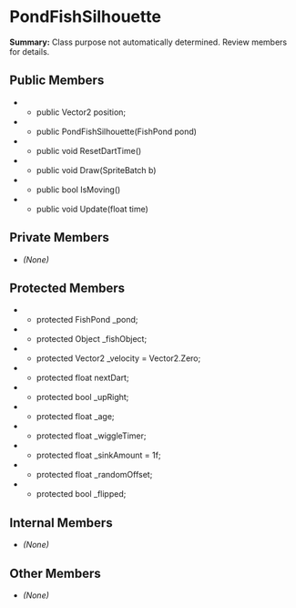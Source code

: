 # PondFishSilhouette

**Summary:** Class purpose not automatically determined. Review members for details.

## Public Members
- - public Vector2 position;
- - public PondFishSilhouette(FishPond pond)
- - public void ResetDartTime()
- - public void Draw(SpriteBatch b)
- - public bool IsMoving()
- - public void Update(float time)

## Private Members
- *(None)*

## Protected Members
- - protected FishPond _pond;
- - protected Object _fishObject;
- - protected Vector2 _velocity = Vector2.Zero;
- - protected float nextDart;
- - protected bool _upRight;
- - protected float _age;
- - protected float _wiggleTimer;
- - protected float _sinkAmount = 1f;
- - protected float _randomOffset;
- - protected bool _flipped;

## Internal Members
- *(None)*

## Other Members
- *(None)*

